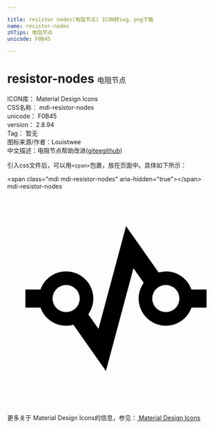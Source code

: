 ```yaml
---

title: resistor nodes(电阻节点) ICON转svg、png下载
name: resistor-nodes
zhTips: 电阻节点
unicode: F0B45

---
```


# resistor-nodes  <small style="font-size: 60%;font-weight: 100">电阻节点</small>


<div class="detail-page">
<p>
<span>
ICON库：
<span class="badge-secondary badge">Material Design Icons</span> 
</span>
<br/>
<span>
CSS名称：
<span class="badge-secondary badge">mdi-resistor-nodes</span> 
</span>
<br/>
<span>
unicode：
<span class="badge-secondary badge">F0B45</span> 
</span>
<br/>
<span>
version：
<span class="badge-secondary badge">2.8.94</span> 
</span>
<br/>
<span>Tag：
<span class="badge-light badge">暂无</span>
</span>
<br/>
<span>图标来源/作者：<span class="badge-light badge">Louistwee</span></span> 
<br/>
<span class="zh-detail">中文描述：<span class="badge-primary badge">电阻节点</span><span class="help-link"><span>帮助改进</span>(<a href="https://gitee.com/liuwave/icon-helper/edit/master/json/material/resistor-nodes.json" target="_blank" rel="noopener noreferrer">gitee</a><a href="https://github.com/liuwave/icon-helper/edit/master/json/material/resistor-nodes.json" target="_blank" rel="noopener noreferrer">github</a></span>)</span><br/>
</p>
</div>
<div class="alert alert-dark">
  <i class="mdi mdi-resistor-nodes mdi-48px"></i>
  <i class="mdi mdi-resistor-nodes mdi-36px"></i>
  <i class="mdi mdi-resistor-nodes mdi-24px"></i>
  <i class="mdi mdi-resistor-nodes mdi-18px"></i>
</div>
<div>
  <p>引入css文件后，可以用<code>&lt;span&gt;</code>包裹，放在页面中。具体如下所示：    
  </p>
  <div class="alert alert-primary" style="font-size: 14px">
    &lt;span class="mdi mdi-resistor-nodes" aria-hidden="true"&gt;&lt;/span&gt;
    <copy-btn content='<span class="mdi mdi-resistor-nodes" aria-hidden="true"></span>'></copy-btn>
  </div>
  <div class="alert alert-secondary">
    <i class="mdi mdi-resistor-nodes"
    style="font-size: 24px"
    aria-hidden="true"></i> mdi-resistor-nodes
    <copy-btn content="mdi-resistor-nodes" btn-title="复制图标名称"></copy-btn>
  </div>
</div>
<div id="svg" class="svg-wrap">
<svg xmlns="http://www.w3.org/2000/svg" viewBox="0 0 24 24"><path d="M2,11H3.67C4.08,9.83 5.19,9 6.5,9A3,3 0 0,1 9.5,12C9.5,12.65 9.29,13.25 8.94,13.74L10.07,15.35L13.11,4L14.61,6.13L16.7,9.11L17.5,9C18.81,9 19.92,9.83 20.33,11H22V13H20.33C19.92,14.17 18.81,15 17.5,15A3,3 0 0,1 14.5,12C14.5,11.35 14.71,10.75 15.06,10.26L13.93,8.65L10.89,20L7.3,14.89C7.05,14.96 6.78,15 6.5,15C5.19,15 4.08,14.17 3.67,13H2V11M17.5,10.5A1.5,1.5 0 0,0 16,12A1.5,1.5 0 0,0 17.5,13.5A1.5,1.5 0 0,0 19,12A1.5,1.5 0 0,0 17.5,10.5M6.5,10.5A1.5,1.5 0 0,0 5,12A1.5,1.5 0 0,0 6.5,13.5A1.5,1.5 0 0,0 8,12A1.5,1.5 0 0,0 6.5,10.5Z" /></svg>
</div>
<detail full-name='mdi-resistor-nodes'></detail>
    
<div><p>更多关于 Material Design Icons的信息，参见：<a target="_blank" href="https://iconhelper.cn/material.html"> Material Design Icons</a>
</p></div>
